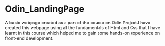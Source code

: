 # Odin_LandingPage
A basic webpage created as a part of the course on Odin Project.I have created this webpage using all the fundamentals of Html and Css that I have learnt in this course which helped me to gain some hands-on experience on front-end  development.